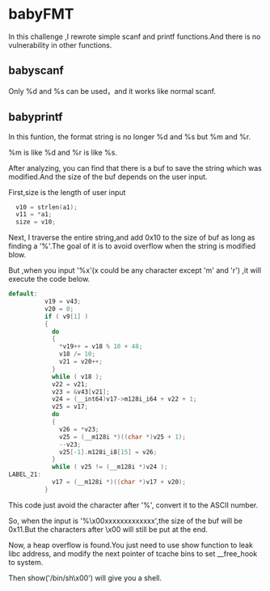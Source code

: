 # babyFMT

In this challenge ,I rewrote simple scanf and printf functions.And there is no vulnerability in other functions.

## babyscanf

Only %d and %s can be used，and it works like normal scanf.

## babyprintf

In this funtion, the format string is no longer %d and %s but %m and %r.

%m is like %d and %r is like %s.

After analyzing, you can find that there is a buf to save the string which was modified.And the size of the buf depends on the user input.

First,size is the length of user input

```c
  v10 = strlen(a1);
  v11 = *a1;
  size = v10;
```

Next, I traverse the entire string,and add 0x10 to the size of buf as long as finding a '%'.The goal of it is to avoid overflow when the string is modified blow.

But ,when you input '%x'(x could be any character except 'm' and 'r') ,it will execute the code below.

```c
default:
          v19 = v43;
          v20 = 0;
          if ( v9[1] )
          {
            do
            {
              *v19++ = v18 % 10 + 48;
              v18 /= 10;
              v21 = v20++;
            }
            while ( v18 );
            v22 = v21;
            v23 = &v43[v21];
            v24 = (__int64)v17->m128i_i64 + v22 + 1;
            v25 = v17;
            do
            {
              v26 = *v23;
              v25 = (__m128i *)((char *)v25 + 1);
              --v23;
              v25[-1].m128i_i8[15] = v26;
            }
            while ( v25 != (__m128i *)v24 );
LABEL_21:
            v17 = (__m128i *)((char *)v17 + v20);
          }
```

This code just avoid the character after '%', convert it to the ASCII number.

So, when the input is '%\x00xxxxxxxxxxxxx',the size of the buf will be 0x11.But the characters after \x00 will still be put at the end.

Now, a heap overflow is found.You just need to use show function to leak libc address, and modify the next pointer of tcache bins to set __free_hook to system.

Then show('/bin/sh\x00') will give you a shell.